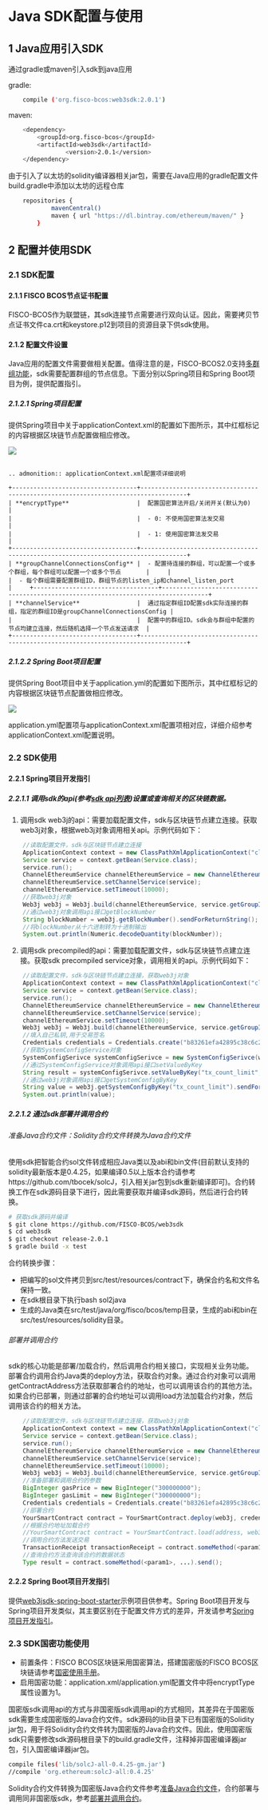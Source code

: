 # Java SDK配置与使用

## 1 Java应用引入SDK

   通过gradle或maven引入sdk到java应用

   gradle:
```bash
	compile ('org.fisco-bcos:web3sdk:2.0.1')
```
   maven:
```bash
	<dependency>
   		<groupId>org.fisco-bcos</groupId>
   		<artifactId>web3sdk</artifactId>
                <version>2.0.1</version>
	</dependency>
```
由于引入了以太坊的solidity编译器相关jar包，需要在Java应用的gradle配置文件build.gradle中添加以太坊的远程仓库

```bash
    repositories {
            mavenCentral()
            maven { url "https://dl.bintray.com/ethereum/maven/" }
        }
```
## 2 配置并使用SDK

### 2.1 SDK配置
#### 2.1.1 FISCO BCOS节点证书配置
FISCO-BCOS作为联盟链，其sdk连接节点需要进行双向认证。因此，需要拷贝节点证书文件ca.crt和keystore.p12到项目的资源目录下供sdk使用。

#### 2.1.2 配置文件设置
Java应用的配置文件需要做相关配置。值得注意的是，FISCO-BCOS2.0支持[多群组功能](../design/architecture/group.md)，sdk需要配置群组的节点信息。下面分别以Spring项目和Spring Boot项目为例，提供配置指引。

##### 2.1.2.1 Spring项目配置
提供Spring项目中关于applicationContext.xml的配置如下图所示，其中红框标记的内容根据区块链节点配置做相应修改。

![](../../images/sdk/sdk_xml.png)

```eval_rst

.. admonition:: applicationContext.xml配置项详细说明

+-----------------------------------+-----------------------------------------------------------------------------------+
| **encryptType**                   |  配置国密算法开启/关闭开关(默认为0)                                               |
|                                   |  - 0: 不使用国密算法发交易                                                        |
|                                   |  - 1: 使用国密算法发交易                                                          |
+-----------------------------------+-----------------------------------------------------------------------------------+
| **groupChannelConnectionsConfig** |  - 配置待连接的群组，可以配置一个或多个群组，每个群组可以配置一个或多个节点       |     |                                   |  - 每个群组需要配置群组ID，群组节点的listen_ip和channel_listen_port               |     +-----------------------------------+-----------------------------------------------------------------------------------+
| **channelService**                |  通过指定群组ID配置sdk实际连接的群组，指定的群组ID是groupChannelConnectionsConfig |
|                                   |  配置中的群组ID。sdk会与群组中配置的节点均建立连接，然后随机选择一个节点发送请求  |
+-----------------------------------+-----------------------------------------------------------------------------------+

```
##### 2.1.2.2 Spring Boot项目配置
提供Spring Boot项目中关于application.yml的配置如下图所示，其中红框标记的内容根据区块链节点配置做相应修改。

![](../../images/sdk/sdk_yml.png)

application.yml配置项与applicationContext.xml配置项相对应，详细介绍参考applicationContext.xml配置说明。

### 2.2 SDK使用 

#### 2.2.1 Spring项目开发指引
##### 2.2.1.1 调用sdk的api(参考[sdk api列表](./api.md))设置或查询相关的区块链数据。
1) 调用sdk web3j的api：需要加载配置文件，sdk与区块链节点建立连接。获取web3j对象，根据web3j对象调用相关api。示例代码如下：
```java
    //读取配置文件，sdk与区块链节点建立连接
    ApplicationContext context = new ClassPathXmlApplicationContext("classpath:applicationContext.xml");
    Service service = context.getBean(Service.class);
    service.run(); 
    ChannelEthereumService channelEthereumService = new ChannelEthereumService();
    channelEthereumService.setChannelService(service);
    channelEthereumService.setTimeout(10000);
    //获取web3j对象
    Web3j web3j = Web3j.build(channelEthereumService, service.getGroupId());
    //通过web3j对象调用api接口getBlockNumber
    String blockNumber = web3j.getBlockNumber().sendForReturnString();
    //将blockNumber从十六进制转为十进制输出
    System.out.println(Numeric.decodeQuantity(blockNumber));
```
2) 调用sdk precompiled的api：需要加载配置文件，sdk与区块链节点建立连接。获取sdk precompiled service对象，调用相关的api。示例代码如下：
```java
    //读取配置文件，sdk与区块链节点建立连接，获取web3j对象
    ApplicationContext context = new ClassPathXmlApplicationContext("classpath:applicationContext.xml");
    Service service = context.getBean(Service.class);
    service.run(); 
    ChannelEthereumService channelEthereumService = new ChannelEthereumService();
    channelEthereumService.setChannelService(service);
    channelEthereumService.setTimeout(10000);
    Web3j web3j = Web3j.build(channelEthereumService, service.getGroupId());
    //填入自己私钥,用于交易签名
    Credentials credentials = Credentials.create("b83261efa42895c38c6c2364ca878f43e77f3cddbc922bf57d0d48070f79feb6"); 
    //获取SystemConfigService对象
    SystemConfigSerivce systemConfigSerivce = new SystemConfigSerivce(web3j, credentials);
    //通过SystemConfigService对象调用api接口setValueByKey
    String result = systemConfigSerivce.setValueByKey("tx_count_limit", "2000");
    //通过web3j对象调用api接口getSystemConfigByKey
    String value = web3j.getSystemConfigByKey("tx_count_limit").sendForReturnString();
    System.out.println(value);
```

##### 2.2.1.2 通过sdk部署并调用合约
###### 准备Java合约文件：Solidity合约文件转换为Java合约文件
使用sdk把智能合约sol文件转成相应Java类以及abi和bin文件(目前默认支持的solidity最新版本是0.4.25，如果编译0.5以上版本合约请参考https://github.com/tbocek/solcJ，引入相关jar包到sdk重新编译即可)。合约转换工作在sdk源码目录下进行，因此需要获取并编译sdk源码，然后进行合约转换。

```bash 
# 获取sdk源码并编译
$ git clone https://github.com/FISCO-BCOS/web3sdk
$ cd web3sdk
$ git checkout release-2.0.1
$ gradle build -x test
```
合约转换步骤：
- 把编写的sol文件拷贝到src/test/resources/contract下，确保合约名和文件名保持一致。
- 在sdk根目录下执行bash sol2java
- 生成的Java类在src/test/java/org/fisco/bcos/temp目录，生成的abi和bin在src/test/resources/solidity目录。

###### 部署并调用合约
sdk的核心功能是部署/加载合约，然后调用合约相关接口，实现相关业务功能。部署合约调用合约Java类的deploy方法，获取合约对象。通过合约对象可以调用getContractAddress方法获取部署合约的地址，也可以调用该合约的其他方法。如果合约已部署，则通过部署的合约地址可以调用load方法加载合约对象，然后调用该合约的相关方法。
```java
    //读取配置文件，sdk与区块链节点建立连接，获取web3j对象
    ApplicationContext context = new ClassPathXmlApplicationContext("classpath:applicationContext.xml");
    Service service = context.getBean(Service.class);
    service.run(); 
    ChannelEthereumService channelEthereumService = new ChannelEthereumService();
    channelEthereumService.setChannelService(service);
    channelEthereumService.setTimeout(10000);
    Web3j web3j = Web3j.build(channelEthereumService, service.getGroupId());
    //准备部署和调用合约的参数
    BigInteger gasPrice = new BigInteger("300000000");
    BigInteger gasLimit = new BigInteger("300000000");
    Credentials credentials = Credentials.create("b83261efa42895c38c6c2364ca878f43e77f3cddbc922bf57d0d48070f79feb6");
    //部署合约 
    YourSmartContract contract = YourSmartContract.deploy(web3j, credentials, new StaticGasProvider(gasPrice, gasLimit)).send();
    //根据合约地址加载合约
    //YourSmartContract contract = YourSmartContract.load(address, web3j, credentials, new StaticGasProvider(gasPrice, gasLimit)); 
    //调用合约方法发送交易
    TransactionReceipt transactionReceipt = contract.someMethod(<param1>, ...).send(); 
    //查询合约方法查询该合约的数据状态
    Type result = contract.someMethod(<param1>, ...).send(); 
```
#### 2.2.2 Spring Boot项目开发指引
提供[web3jsdk-spring-boot-starter](https://github.com/yanyanho/web3jsdk-spring-boot-starter)示例项目供参考。Spring Boot项目开发与Spring项目开发类似，其主要区别在于配置文件方式的差异，开发请参考[Spring项目开发指引](#221-spring项目开发指引)。

### 2.3 SDK国密功能使用
- 前置条件：FISCO BCOS区块链采用国密算法，搭建国密版的FISCO BCOS区块链请参考[国密使用手册](../manual/guomi.md)。
- 启用国密功能：application.xml/application.yml配置文件中将encryptType属性设置为1。

国密版sdk调用api的方式与非国密版sdk调用api的方式相同，其差异在于国密版sdk需要生成国密版的Java合约文件。sdk源码的lib目录下已有国密版的Solidity jar包，用于将Solidity合约文件转为国密版的Java合约文件。因此，使用国密版sdk只需要修改sdk源码根目录下的build.gradle文件，注释掉非国密编译器jar包，引入国密编译器jar包。
```bash
compile files('lib/solcJ-all-0.4.25-gm.jar')
//compile 'org.ethereum:solcJ-all:0.4.25'
```
Solidity合约文件转换为国密版Java合约文件参考[准备Java合约文件](#准备java合约文件solidity合约文件转换为java合约文件)，合约部署与调用同非国密版sdk，参考[部署并调用合约](#部署并调用合约)。
